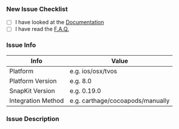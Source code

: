 ### New Issue Checklist

* [ ] I have looked at the [Documentation](http://snapkit.io/docs)
* [ ] I have read the [F.A.Q.](http://snapkit.io/faq)

### Issue Info

 Info                    | Value                               |
-------------------------|-------------------------------------|
 Platform                | e.g. ios/osx/tvos
 Platform Version        | e.g. 8.0
 SnapKit Version         | e.g. 0.19.0
 Integration Method      | e.g. carthage/cocoapods/manually
 

### Issue Description

